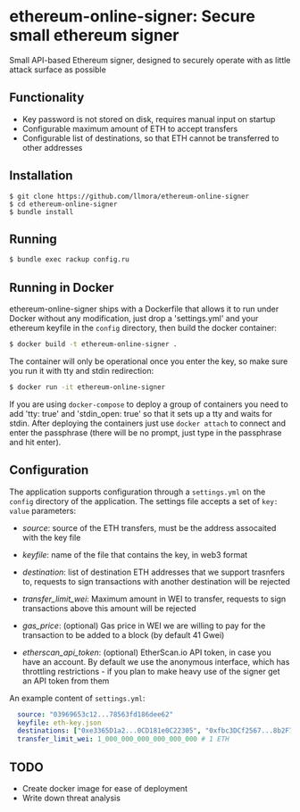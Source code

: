 ethereum-online-signer: Secure small ethereum signer
====================================================

Small API-based Ethereum signer, designed to securely operate with as little attack surface as possible

Functionality
-------------

* Key password is not stored on disk, requires manual input on startup
* Configurable maximum amount of ETH to accept transfers
* Configurable list of destinations, so that ETH cannot be transferred to other addresses

Installation
------------
```
$ git clone https://github.com/llmora/ethereum-online-signer
$ cd ethereum-online-signer
$ bundle install
```

Running
-------

```sh
$ bundle exec rackup config.ru
```

Running in Docker
-----------------

ethereum-online-signer ships with a Dockerfile that allows it to run under
Docker without any modification, just drop a 'settings.yml' and your
ethereum keyfile in the `config` directory, then build the docker container:

```sh
$ docker build -t ethereum-online-signer .
```

The container will only be operational once you enter the key, so make sure
you run it with tty and stdin redirection:

```sh
$ docker run -it ethereum-online-signer
```

If you are using `docker-compose` to deploy a group of containers you need
to add 'tty: true' and 'stdin_open: true' so that it sets up a tty and waits
for stdin. After deploying the containers just use `docker attach` to
connect and enter the passphrase (there will be no prompt, just type in the
passphrase and hit enter).

Configuration
-------------

The application supports configuration through a `settings.yml` on the `config` directory of the application. The settings file accepts a set of `key: value` parameters:

- *source*: source of the ETH transfers, must be the address assocaited with the key file

- *keyfile*: name of the file that contains the key, in web3 format

- *destination*: list of destination ETH addresses that we support trasnfers to, requests to sign transactions with another destination will be rejected  

- *transfer_limit_wei*: Maximum amount in WEI to transfer, requests to sign transactions above this amount will be rejected

- *gas_price*: (optional) Gas price in WEI we are willing to pay for the transaction to be added to a block (by default 41 Gwei)

- *etherscan_api_token*: (optional) EtherScan.io API token, in case you have an account. By default we use the anonymous interface, which has throttling restrictions - if you plan to make heavy use of the signer get an API token from them

An example content of `settings.yml`:
```yaml
  source: "03969653c12...78563fd186dee62"
  keyfile: eth-key.json
  destinations: ["0xe3365D1a2...0CD181e0C22305", "0xfbc3DCf2567...8b2F7C1a2"]
  transfer_limit_wei: 1_000_000_000_000_000_000 # 1 ETH
```

TODO
----
* Create docker image for ease of deployment
* Write down threat analysis
